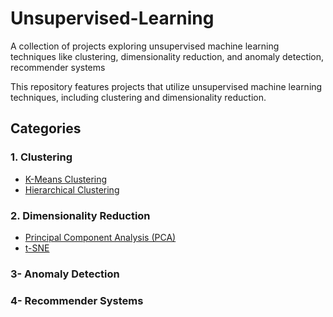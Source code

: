 # Unsupervised-Learning
A collection of projects exploring unsupervised machine learning techniques like clustering, dimensionality reduction, and anomaly detection, recommender systems

This repository features projects that utilize unsupervised machine learning techniques, including clustering and dimensionality reduction.

## Categories

### 1. Clustering
- [K-Means Clustering](./Clustering-Projects/K-Means-Clustering/README.md)
- [Hierarchical Clustering](./Clustering-Projects/Hierarchical-Clustering/README.md)

### 2. Dimensionality Reduction
- [Principal Component Analysis (PCA)](./Dimensionality-Reduction-Projects/PCA/README.md)
- [t-SNE](./Dimensionality-Reduction-Projects/t-SNE/README.md)

### 3- Anomaly Detection
### 4- Recommender Systems

